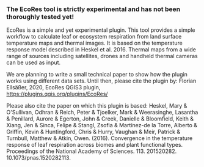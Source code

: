 ### The EcoRes tool is strictly experimental and has not been thoroughly tested yet! ###

EcoRes is a simple and yet experimental plugin. This tool provides a simple workflow to calculate leaf or ecosystem respiration from land surface temperature maps and thermal images. It is based on the temperature response model described in Heskel et al. 2016. Thermal maps from a wide range of sources including satellites, drones and handheld thermal cameras can be used as input. 

We are planning to write a small technical paper to show how the plugin works using different data sets. Until then, please cite the plugin by: 
Florian Ellsäßer, 2020,  EcoRes QGIS3 plugin, https://plugins.qgis.org/plugins/EcoRes/

Please also cite the paper on which this plugin is based:
Heskel, Mary & O'Sullivan, Odhran & Reich, Peter & Tjoelker, Mark & Weerasinghe, Lasantha & Penillard, Aurore & Egerton, John & Creek, Danielle & Bloomfield, Keith & Xiang, Jen & Sinca, Felipe & Stangl, Zsofia & Martínez-de la Torre, Alberto & Griffin, Kevin & Huntingford, Chris & Hurry, Vaughan & Meir, Patrick & Turnbull, Matthew & Atkin, Owen. (2016). Convergence in the temperature response of leaf respiration across biomes and plant functional types. Proceedings of the National Academy of Sciences. 113. 201520282. 10.1073/pnas.1520282113. 
